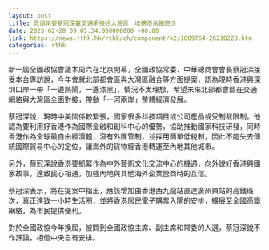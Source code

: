 ```yaml
---
layout: post
title: 政協常委蔡冠深冀交通網接好大灣區　增穗港高鐵班次
date: 2023-02-28 09:05:34.000000000 +08:00
link: https://news.rthk.hk/rthk/ch/component/k2/1689764-20230228.htm
categories: rthk
---
```


新一屆全國政協會議本周六在北京開幕，全國政協常委、中華總商會會長蔡冠深接受本台專訪說，今年會就北部都會區與大灣區融合等方面提案，認為現時香港與深圳口岸一帶「一邊熱鬧，一邊漆黑」，情況不太理想，希望未來北部都會區在交通網絡與大灣區全面對接，帶動「一河兩岸」整體經濟發展。

蔡冠深說，現時中美關係較緊張，國家很多科技項目或公司產品或受制裁限制。他認為要利用好香港作為國際金融和創科中心的優勢，協助推動國家科技研發，同時香港作為全球最自由經濟體，沒有外匯管制，並採用簡單低稅制，因此不能失去傳統國際貿易中心的定位，讓海外的貨物經香港轉運至內地其他城市。

另外，蔡冠深說香港要抓緊作為中外藝術文化交流中心的機遇，向外說好香港與國家故事，達致民心相通，加強內地與其他海外企業營商時的互信。

蔡冠深表示，將在提案中指出，應該增加由香港西九龍站直達廣州東站的高鐵班次，真正達致一小時生活圈，並將香港居民電子購票入閘的安排，擴展至全國高鐵網絡，為市民提供便利。

對於全國政協今年換屆，被問到全國政協主席、副主席和常委的人選，蔡冠深說不作評論，相信中央自有安排。
